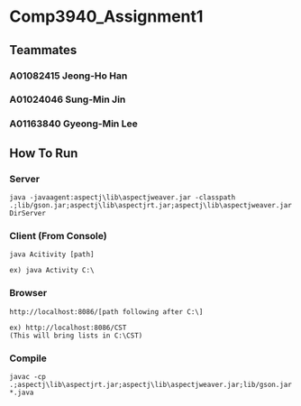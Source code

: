 # Comp3940_Assignment1

## Teammates
### A01082415 Jeong-Ho Han
### A01024046 Sung-Min Jin
### A01163840 Gyeong-Min Lee

## How To Run
### Server
```
java -javaagent:aspectj\lib\aspectjweaver.jar -classpath .;lib/gson.jar;aspectj\lib\aspectjrt.jar;aspectj\lib\aspectjweaver.jar DirServer
```

### Client (From Console)
```
java Acitivity [path]

ex) java Activity C:\
```

### Browser
```
http://localhost:8086/[path following after C:\]

ex) http://localhost:8086/CST
(This will bring lists in C:\CST)
```

### Compile
```
javac -cp .;aspectj\lib\aspectjrt.jar;aspectj\lib\aspectjweaver.jar;lib/gson.jar *.java
```
